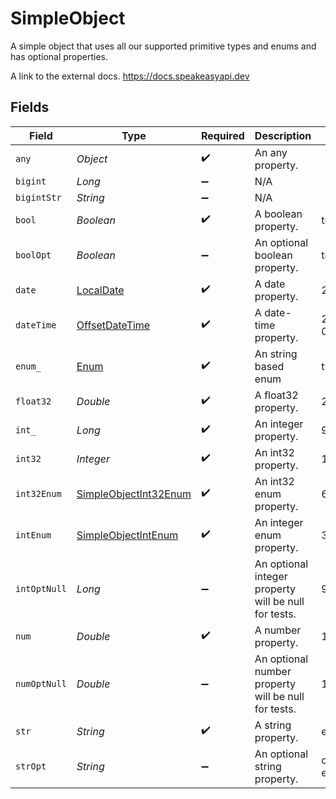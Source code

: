 # SimpleObject

A simple object that uses all our supported primitive types and enums and has optional properties.

A link to the external docs.
<https://docs.speakeasyapi.dev>


## Fields

| Field                                                                                     | Type                                                                                      | Required                                                                                  | Description                                                                               | Example                                                                                   |
| ----------------------------------------------------------------------------------------- | ----------------------------------------------------------------------------------------- | ----------------------------------------------------------------------------------------- | ----------------------------------------------------------------------------------------- | ----------------------------------------------------------------------------------------- |
| `any`                                                                                     | *Object*                                                                                  | :heavy_check_mark:                                                                        | An any property.                                                                          |                                                                                           |
| `bigint`                                                                                  | *Long*                                                                                    | :heavy_minus_sign:                                                                        | N/A                                                                                       |                                                                                           |
| `bigintStr`                                                                               | *String*                                                                                  | :heavy_minus_sign:                                                                        | N/A                                                                                       |                                                                                           |
| `bool`                                                                                    | *Boolean*                                                                                 | :heavy_check_mark:                                                                        | A boolean property.                                                                       | true                                                                                      |
| `boolOpt`                                                                                 | *Boolean*                                                                                 | :heavy_minus_sign:                                                                        | An optional boolean property.                                                             | true                                                                                      |
| `date`                                                                                    | [LocalDate](https://docs.oracle.com/javase/8/docs/api/java/time/LocalDate.html)           | :heavy_check_mark:                                                                        | A date property.                                                                          | 2020-01-01                                                                                |
| `dateTime`                                                                                | [OffsetDateTime](https://docs.oracle.com/javase/8/docs/api/java/time/OffsetDateTime.html) | :heavy_check_mark:                                                                        | A date-time property.                                                                     | 2020-01-01T00:00:00Z                                                                      |
| `enum_`                                                                                   | [Enum](../../models/shared/Enum.md)                                                       | :heavy_check_mark:                                                                        | An string based enum                                                                      | two                                                                                       |
| `float32`                                                                                 | *Double*                                                                                  | :heavy_check_mark:                                                                        | A float32 property.                                                                       | 2.2222222                                                                                 |
| `int_`                                                                                    | *Long*                                                                                    | :heavy_check_mark:                                                                        | An integer property.                                                                      | 999999                                                                                    |
| `int32`                                                                                   | *Integer*                                                                                 | :heavy_check_mark:                                                                        | An int32 property.                                                                        | 1                                                                                         |
| `int32Enum`                                                                               | [SimpleObjectInt32Enum](../../models/shared/SimpleObjectInt32Enum.md)                     | :heavy_check_mark:                                                                        | An int32 enum property.                                                                   | 69                                                                                        |
| `intEnum`                                                                                 | [SimpleObjectIntEnum](../../models/shared/SimpleObjectIntEnum.md)                         | :heavy_check_mark:                                                                        | An integer enum property.                                                                 | 3                                                                                         |
| `intOptNull`                                                                              | *Long*                                                                                    | :heavy_minus_sign:                                                                        | An optional integer property will be null for tests.                                      | 999999                                                                                    |
| `num`                                                                                     | *Double*                                                                                  | :heavy_check_mark:                                                                        | A number property.                                                                        | 1.1                                                                                       |
| `numOptNull`                                                                              | *Double*                                                                                  | :heavy_minus_sign:                                                                        | An optional number property will be null for tests.                                       | 1.1                                                                                       |
| `str`                                                                                     | *String*                                                                                  | :heavy_check_mark:                                                                        | A string property.                                                                        | example                                                                                   |
| `strOpt`                                                                                  | *String*                                                                                  | :heavy_minus_sign:                                                                        | An optional string property.                                                              | optional example                                                                          |